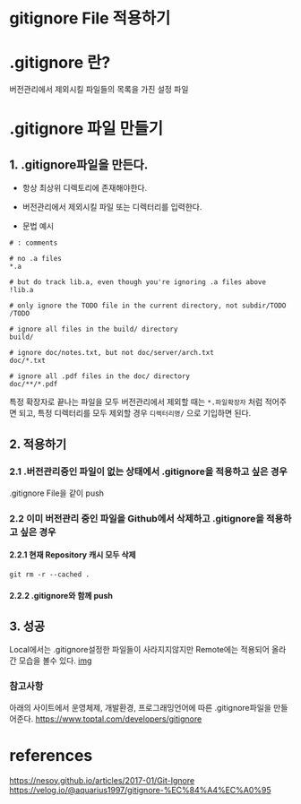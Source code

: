 gitignore File 적용하기
==

#  .gitignore 란?
버전관리에서 제외시킬 파일들의 목록을 가진 설정 파일

#  .gitignore 파일 만들기
## 1. .gitignore파일을 만든다.
* 항상 최상위 디렉토리에 존재해야한다.

* 버전관리에서 제외시킬 파일 또는 디렉터리를 입력한다.

* 문법 예시

```
# : comments

# no .a files
*.a

# but do track lib.a, even though you're ignoring .a files above
!lib.a

# only ignore the TODO file in the current directory, not subdir/TODO
/TODO

# ignore all files in the build/ directory
build/

# ignore doc/notes.txt, but not doc/server/arch.txt
doc/*.txt

# ignore all .pdf files in the doc/ directory
doc/**/*.pdf
```

특정 확장자로 끝나는 파일을 모두 버전관리에서 제외할 때는 `*.파일확장자` 처럼 적어주면 되고, 특정 디렉터리를 모두 제외할 경우 `디렉터리명/` 으로 기입하면 된다.

## 2. 적용하기
### 2.1 .버전관리중인 파일이 없는 상태에서 .gitignore을 적용하고 싶은 경우
.gitignore File을 같이 push

### 2.2 이미 버전관리 중인 파일을 Github에서 삭제하고 .gitignore을 적용하고 싶은 경우
#### 2.2.1 현재 Repository 캐시 모두 삭제

```console
git rm -r --cached .
```
#### 2.2.2 .gitignore와 함께 push

## 3. 성공
Local에서는 .gitignore설정한 파일들이 사라지지않지만 Remote에는 적용되어 올라간 모습을 볼수 있다.
[img]()
### 참고사항
아래의 사이트에서 운영체제, 개발환경, 프로그래밍언어에 따른 .gitignore파일을 만들어준다.
https://www.toptal.com/developers/gitignore 

# references
https://nesoy.github.io/articles/2017-01/Git-Ignore
https://velog.io/@aquarius1997/gitignore-%EC%84%A4%EC%A0%95
